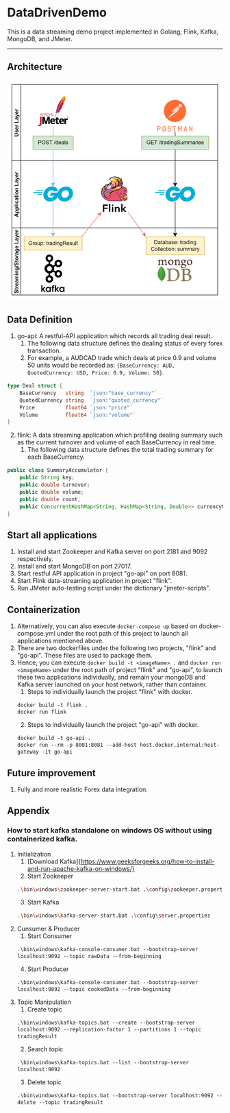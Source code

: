
# DataDrivenDemo
This is a data streaming demo project implemented in Golang, Flink, Kafka, MongoDB, and JMeter.

---

## Architecture
![img.png](img.png)

## Data Definition
1. go-api: A restful-API application which records all trading deal result.
   1. The following data structure defines the dealing status of every forex transaction.
   2. For example, a AUDCAD trade which deals at price 0.9 and volume 50 units would be recorded as: `{BaseCurrency: AUD, QuotedCurrency: USD, Price: 0.9, Volume: 50}`.
```go
type Deal struct {
	BaseCurrency   string  `json:"base_currency"`
	QuotedCurrency string  `json:"quoted_currency"`
	Price          float64 `json:"price"`
	Volume         float64 `json:"volume"`
}
```
2. flink: A data streaming application which profiling dealing summary such as the current turnover and volume of each BaseCurrency in real time.
   1. The following data structure defines the total trading summary for each BaseCurrency.
```java
public class SummaryAccumulator {
    public String key;
    public double turnover;
    public double volume;
    public double count;
    public ConcurrentHashMap<String, HashMap<String, Double>> currencyMap = new ConcurrentHashMap<>();
}
```

## Start all applications
1. Install and start Zookeeper and Kafka server on port 2181 and 9092 respectively.
2. Install and start MongoDB on port 27017.
3. Start restful API application in project "go-api" on port 8081.
4. Start Flink data-streaming application in project "flink".
5. Run JMeter auto-testing script under the dictionary "jmeter-scripts".

## Containerization
1. Alternatively, you can also execute `docker-compose up` based on docker-compose.yml under the root path of this project to launch all applications mentioned above.
2. There are two dockerfiles under the following two projects, "flink" and "go-api". These files are used to package them.
3. Hence, you can execute `docker build -t <imageName> .` and `docker run <imageName>` under the root path of project "flink" and "go-api", to launch these two applications individually, and remain your mongoDB and Kafka server launched on your host network, rather than container.
   1. Steps to individually launch the project "flink" with docker.
   ```
   docker build -t flink .
   docker run flink
   ```
   2. Steps to individually launch the project "go-api" with docker.
   ```
   docker build -t go-api .
   docker run --rm -p 8081:8081 --add-host host.docker.internal:host-gateway -it go-api
   ```

## Future improvement
1. Fully and more realistic Forex data integration.

## Appendix
### How to start kafka standalone on windows OS without using containerized kafka.
1. Initialization
   1. [Download Kafka]{https://www.geeksforgeeks.org/how-to-install-and-run-apache-kafka-on-windows/}
   2. Start Zookeeper
   ```sh
   .\bin\windows\zookeeper-server-start.bat .\config\zookeeper.properties
   ```
   3. Start Kafka
   ```sh
   .\bin\windows\kafka-server-start.bat .\config\server.properties
   ```
2. Cunsumer & Producer
   1. Start Consumer
   ```
   .\bin\windows\kafka-console-consumer.bat --bootstrap-server localhost:9092 --topic rawData --from-beginning
   ```
   4. Start Producer
   ```
   .\bin\windows\kafka-console-consumer.bat --bootstrap-server localhost:9092 --topic cookedData --from-beginning
   ```
3. Topic Manipulation
   1. Create topic
   ```
   .\bin\windows\kafka-topics.bat --create --bootstrap-server localhost:9092 --replication-factor 1 --partitions 1 --topic tradingResult
   ```
   2. Search topic
   ```
   .\bin\windows\kafka-topics.bat --list --bootstrap-server localhost:9092
   ```
   3. Delete topic
   ```
   .\bin\windows\kafka-topics.bat --bootstrap-server localhost:9092 --delete --topic tradingResult
   ```

